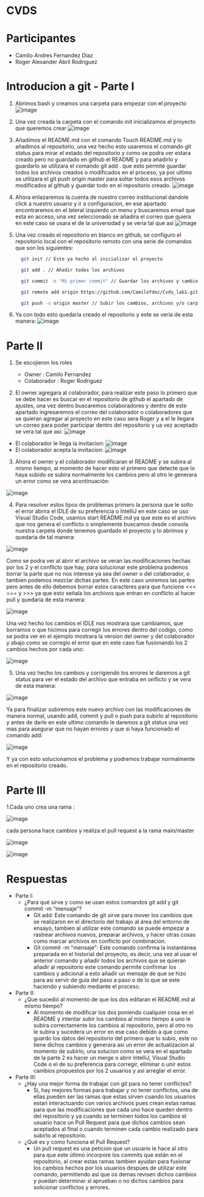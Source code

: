 # CVDS
# Participantes
- Camilo Andres Fernandez Diaz
- Roger Alexander Abril Rodriguez
# Introducion a git - Parte I
1. Abrimos bash y creamos una carpeta para empezar con el proyecto
![image](https://github.com/CamiloFdez/Cvds_lab1/blob/master/assets/Crear%20carpeta.png)
2. Una vez creada la carpeta con el comando init inicializamos el proyecto que queremos crear
![image](https://github.com/CamiloFdez/Cvds_lab1/blob/master/assets/init.png)
3. Añadimos el README.md con el comando Touch README.md y lo añadimos al repositorio, una vez hecho esto usaremos el comando git status para mirar el estado del repositorio y como se podra ver estara creado pero no guardado en github el README y para añadirlo y guardarlo se utilizara el comando git add . que esto permite guardar todos los archivos creados o modificados en el proceso, ya por ultimo se utilizara el git push origin master para soltar todos esos archivos modificados al github y guardar todo en el repositorio creado.
![image](https://github.com/CamiloFdez/Cvds_lab1/blob/master/assets/Readme.png)
4. Ahora enlazaremos la cuenta de nuestro correo institucional dandole click a nuestro usuario y ir a configuracion, en ese apartado encontraremos en el lateral izquierdo un menu y buscaremos email que esta en acceso, una vez seleccionado se añadira el correo que quiera en este caso se usara el de la universidad y se veria tal que asi
![image](https://github.com/CamiloFdez/Cvds_lab1/blob/master/assets/Correo%20enlazado.PNG)
5. Una vez creado el repositorio en blanco en github, se configuro el repositorio local con el repositorio remoto con una serie de comandos que son los siguientes:
    ```bash
      git init // Esto ya hecho al inicializar el proyecto
    ```

    ```bash
      git add . // Añadir todos los archivos
    ```

    ```bash
      git commit -m "Mi primer commit" // Guardar los archivos y cambios con un mensaje
    ```

    ```bash
      git remote add origin https://github.com/Camilofdez/Cvds_lab1.git // Conectar el repositorio remoto con el local
    ```

    ```bash
      git push -u origin master // Subir los cambios, archivos y/o carpetas al repositorio de github creado
    ```  

6. Ya con todo esto quedaria creado el repositorio y este se veria de esta manera:
![image](https://github.com/CamiloFdez/Cvds_lab1/blob/master/assets/Githubfinal.PNG)

# Parte II

1. Se escojieron los roles 
    - Owner : Camilo Fernandez
    - Colaborador : Roger Rodriguez

2. El owner agregara al colaborador, para realizar este paso lo primero que se debe hacer es buscar en el repositorio de github el apartado de ajustes, una vez dentro buscaremos colaboradores y dentro de este apartado ingresaremos el correo del colaborador o colaboradores que se quieran agregar al proyecto en este caso sera Roger y a el le llegara un correo para poder participar dentro del repositorio y ua vez aceptado se vera tal que asi:
![image](https://github.com/CamiloFdez/Cvds_lab1/blob/master/assets/Colaboradores.PNG)
- El colaborador le llega la invitacion:
![image](https://github.com/CamiloFdez/Cvds_lab1/blob/master/assets/Invitacion.png)
- El colaborador acepta la invitacion:
![image](https://github.com/CamiloFdez/Cvds_lab1/blob/master/assets/SuccessInvitation.png)

3. Ahora el owner y el colaborador modificaran el README y se subira al mismo tiempo, al momento de hacer esto el primero que detecte que lo haya subido se subira normalmente los cambios pero al otro le generara un error como se vera acontinuación:

![image](https://github.com/CamiloFdez/Cvds_lab1/blob/master/assets/Error.png)  

4. Para resolver estos tipos de problemas primero la persona que le solto el error abrira el IDLE de su preferencia o IntelliJ en este caso se uso Visual Studio Code, usamos start README.md ya que este es el archivo que nos genera el conflicto o simplemente buscamos desde consola nuestra carpeta donde tenemos guardado el proyecto y lo abrimos y quedaria de tal manera:

![image](https://github.com/CamiloFdez/Cvds_lab1/blob/master/assets/ErrorVisual.png) 

Como se podra ver al abrir el archivo se veran las modificaciones hechas por los 2 y el conflicto que hay, para solucionar este problema podemos borrar la parte que no nos interese ya sea del owner o del colaborador, o tambien podemos mezclar dichas partes. En este caso uniremos las partes pero antes de ello debemos borrar estos caracteres para que funcione <<< === y >>> ya que esto señala los archivos que entran en conflicto al hacer pull y quedaria de esta manera:

![image](https://github.com/CamiloFdez/Cvds_lab1/blob/master/assets/CorreccionErrores.png)

Una vez hecho los cambios el IDLE nos mostrara que cambiamos, que borramos o que hicimos para corregir los errores dentro del codigo, como se podra ver en el ejemplo mostrara la version del owner y del colaborador y abajo como se corregio el error que en este caso fue fusionando los 2 cambios hechos por cada uno:

![image](https://github.com/CamiloFdez/Cvds_lab1/blob/master/assets/MuestraCambios.png)

5. Una vez hecho los cambios y corrigiendo los errores le daremos a git status para ver el estado del archivo que entraba en onflicto y se vera de esta manera:

![image](https://github.com/CamiloFdez/Cvds_lab1/blob/master/assets/Archivomodif.png)

Ya para finalizar subiremos este nuevo archivo con las modificaciones de manera normal, usando add, commit y pull o push para subirlo al repositorio y antes de darle en este ultimo comando le daremos a git status una vez mas para asegurar que no hayan errores y que si haya funcionado el comando add:

![image](https://github.com/CamiloFdez/Cvds_lab1/blob/master/assets/ArchivoListo.png)

Y ya con esto solucionamos el problema y podremos trabajar normalmente en el repositorio creado.

# Parte III
1.Cada uno crea una rama :

![image](https://github.com/CamiloFdez/Cvds_lab1/blob/master/assets/crear_rama.png)

cada persona hace cambios y realiza el pull request a la rama main/master

![image](https://github.com/CamiloFdez/Cvds_lab1/blob/master/assets/feature_camilo.png)

![image](https://github.com/CamiloFdez/Cvds_lab1/blob/master/assets/feature_roger.png)

# Respuestas
- Parte I: 
    * ¿Para qué sirve y como se usan estos comandos git add y git commit -m “mensaje”?
        - Git add: Este comando de git sirve para mover los cambios que se realizaron en el directorio del trabajo al área del entorno de ensayo, tambien al utilizar este comando se puede empezar a rastrear archivos nuevos, preparar archivos, y hacer otras cosas como marcar archivos en conflicto por combinación.
        - Git commit -m "mensaje": Este comando confirma la instantánea preparada en el historial del proyecto, es decir, una vez al usar el anterior comando y añadir todos los archivos que se quieran añadir al repositorio este comando permite confirmar los cambios y adicional a esto añadir un mensaje de que se hizo para asi servir de guía del paso a paso o de lo que se este haciendo y subiendo mediante el proceso.   
- Parte II:
    * ¿Que sucedió al momento de que los dos editaran el README.md al mismo tiempo?
        - Al momento de modificar los dos poniendo cualquier cosa en el README y intentar subir los cambios al mismo tiempo a uno le subira correctamente los cambios al repositorio, pero al otro no le subira y sucedera un error en ese caso debido a que como guardo los datos del repositorio del primero que lo subio, este no tiene dichos cambios y generara asi un error de actualizacion al momento de subirlo, una solucion como se vera en el apartado de la parte 2 es hacer un merge o abrir IntelliJ, Visual Studio Code o el de su preferencia para corregir, eliminar o unir estos cambios propuestos por los 2 usuarios y asi arreglar el error.
- Parte III:
    * ¿Hay una mejor forma de trabajar con git para no tener conflictos? 
        - Si, hay mejores formas para trabajar y no tener conflictos, una de ellas pueden ser las ramas que estas sirven cuando los usuarios estan interactuando con varios archivos pues crean estas ramas para que las modificaciones que cada uno hace queden dentro del repositorio y ya cuando se terminen todos los cambios el usuario hace un Pull Request para que dichos cambios sean aceptados al final o cuando terminen cada cambio realizado para subirlo al repositorio.
    * ¿Qué es y como funciona el Pull Request?
        - Un pull request es una peticion que un usuario le hace al otro para que este último incorpore los commits que están en el repositorio, al crear estas ramas tambien ayudan para fusionar los cambios hechos por los usuarios despues de utilizar este comando, permitiendo asi que os demas revisen dichos cambios y puedan determinar si aprueban o no dichos cambios para solicionar conflictos y errores.
